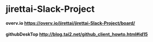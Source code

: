 # jirettai-Slack-Project


#### overv.io https://overv.io/jirettai/jirettai-Slack-Project/board/


#### githubDeskTop http://blog.tai2.net/github_client_howto.html#id15
